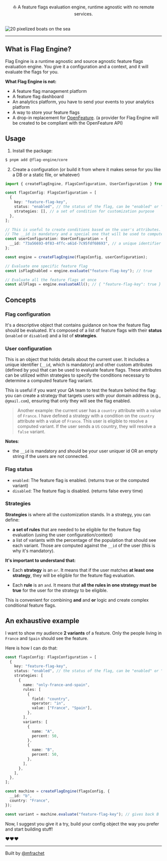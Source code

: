 <div align="center">⛵ A feature flags evaluation engine, runtime agnostic with no remote services.</div>
<br/>

![20 pixelized boats on the sea](https://github.com/user-attachments/assets/5628ad4c-6e77-4f5c-9e81-2bc5f14b5d51)


---

## What is Flag Engine?

Flag Engine is a runtime agnostic and source agnostic feature flags evaluation engine. You give it a configuration and a context, and it will evaluate the flags for you.

**What Flag Engine is not:**

- A feature flag management platform
- A feature flag dashboard
- An analytics platform, you have to send your events to your analytics platform
- A way to store your feature flags
- A drop-in replacement for [OpenFeature](https://openfeature.dev). (a provider for Flag Engine will be created to be compliant with the OpenFeature API)

## Usage

1. Install the package:

```bash
$ pnpm add @flag-engine/core
```

2. Create a configuration (or build it from where it makes sense for you like a DB or a static file, or whatever)

```typescript
import { createFlagEngine, FlagsConfiguration, UserConfiguration } from "@flag-engine/core";

const flagsConfig: FlagsConfiguration = [
  {
    key: "feature-flag-key",
    status: "enabled", // the status of the flag, can be "enabled" or "disabled"
    strategies: [], // a set of condition for customization purpose
  },
];

// This is useful to create conditions based on the user's attributes.
// The __id is mandatory and a special one that will be used to compute % based variants.
const userConfiguration: UserConfiguration = {
  __id: "73a56693-0f83-4ffc-a61d-7c95fdf68693", // a unique identifier for the user or an empty string if the users are not connected.
};

const engine = createFlagEngine(flagsConfig, userConfiguration);

// Evaluate one specific feature flag
const isFlagEnabled = engine.evaluate("feature-flag-key"); // true

// Evaluate all the feature flags at once
const allFlags = engine.evaluateAll(); // { "feature-flag-key": true }
```

## Concepts

### Flag configuration

It's a descriptive object that contains guidance on how the feature flag should be evaluated. It's composed of a list of feature flags with their **status** (`enabled` or `disabled`) and a list of **strategies**.

### User configuration

This is an object that holds details about the current user. It includes a unique identifier (`__id`, which is mandatory) and other custom attributes (defined by you) that can be used to evaluate feature flags. These attributes can be utilized within strategies to specify the conditions necessary to determine a computed feature flag variant.

This is useful if you want your QA team to test the feature behind the flag: you can create a strategy that targets users with your domain address (e.g., `@gmail.com`), ensuring that only they will see the flag enabled.

> Another example: the current user has a `country` attribute with a value of `France`. I have defined a strategy with a condition on the `country` attribute with a value of `France`. This user is eligible to resolve a computed variant. If the user sends a `US` country, they will resolve a `false` variant.

**Notes**:

- the `__id` is mandatory and should be your user uniquer id OR an empty string if the users are not connected.

### Flag status

- `enabled`: The feature flag is enabled. (returns true or the computed variant)
- `disabled`: The feature flag is disabled. (returns false every time)

### Strategies

**Strategies** is where all the customization stands. In a strategy, you can define:

- **a set of rules** that are needed to be eligible for the feature flag evaluation (using the user configuration/context)
- a list of variants with the percentage of the population that should see each variant. Those are computed against the `__id` of the user (this is why it's mandatory).

**It's important to understand that:**

- Each **strategy** is an `or`. It means that if the user matches **at least one strategy**, they will be eligible for the feature flag evaluation.

- Each **rule** is an `and`. It means that **all the rules in one strategy must be true** for the user for the strategy to be eligible.

This is convenient for combining **and** and **or** logic and create complex conditional feature flags.

## An exhaustive example

I want to show my audience **2 variants** of a feature. Only the people living in `France` and `Spain` should see the feature.

Here is how I can do that:

```typescript
const flagsConfig: FlagsConfiguration = [
  {
    key: "feature-flag-key",
    status: "enabled", // the status of the flag, can be "enabled" or "disabled"
    strategies: [
      {
        name: "only-france-and-spain",
        rules: [
          {
            field: "country",
            operator: "in",
            value: ["France", "Spain"],
          },
        ],
        variants: [
          {
            name: "A",
            percent: 50,
          },
          {
            name: "B",
            percent: 50,
          },
        ],
      },
    ],
  },
];

const machine = createFlagEngine(flagsConfig, {
  __id: "b",
  country: "France",
});

const variant = machine.evaluate("feature-flag-key"); // gives back B
```

Now, I suggest you give it a try, build your config object the way you prefer and start building stuff!

❤️❤️❤️

---

Built by [@mfrachet](https://twitter.com/mfrachet)
